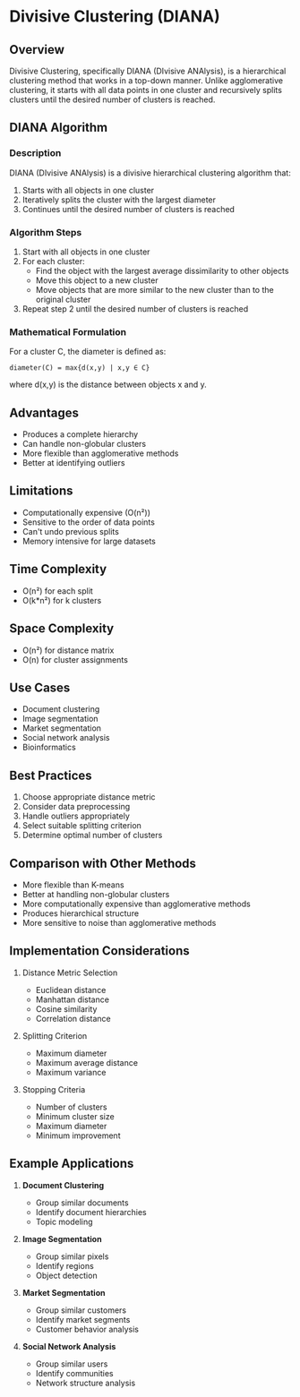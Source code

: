 # Divisive Clustering (DIANA)

## Overview
Divisive Clustering, specifically DIANA (DIvisive ANAlysis), is a hierarchical clustering method that works in a top-down manner. Unlike agglomerative clustering, it starts with all data points in one cluster and recursively splits clusters until the desired number of clusters is reached.

## DIANA Algorithm

### Description
DIANA (DIvisive ANAlysis) is a divisive hierarchical clustering algorithm that:
1. Starts with all objects in one cluster
2. Iteratively splits the cluster with the largest diameter
3. Continues until the desired number of clusters is reached

### Algorithm Steps
1. Start with all objects in one cluster
2. For each cluster:
   - Find the object with the largest average dissimilarity to other objects
   - Move this object to a new cluster
   - Move objects that are more similar to the new cluster than to the original cluster
3. Repeat step 2 until the desired number of clusters is reached

### Mathematical Formulation
For a cluster C, the diameter is defined as:
```
diameter(C) = max{d(x,y) | x,y ∈ C}
```
where d(x,y) is the distance between objects x and y.

## Advantages
- Produces a complete hierarchy
- Can handle non-globular clusters
- More flexible than agglomerative methods
- Better at identifying outliers

## Limitations
- Computationally expensive (O(n²))
- Sensitive to the order of data points
- Can't undo previous splits
- Memory intensive for large datasets

## Time Complexity
- O(n²) for each split
- O(k*n²) for k clusters

## Space Complexity
- O(n²) for distance matrix
- O(n) for cluster assignments

## Use Cases
- Document clustering
- Image segmentation
- Market segmentation
- Social network analysis
- Bioinformatics

## Best Practices
1. Choose appropriate distance metric
2. Consider data preprocessing
3. Handle outliers appropriately
4. Select suitable splitting criterion
5. Determine optimal number of clusters

## Comparison with Other Methods
- More flexible than K-means
- Better at handling non-globular clusters
- More computationally expensive than agglomerative methods
- Produces hierarchical structure
- More sensitive to noise than agglomerative methods

## Implementation Considerations
1. Distance Metric Selection
   - Euclidean distance
   - Manhattan distance
   - Cosine similarity
   - Correlation distance

2. Splitting Criterion
   - Maximum diameter
   - Maximum average distance
   - Maximum variance

3. Stopping Criteria
   - Number of clusters
   - Minimum cluster size
   - Maximum diameter
   - Minimum improvement

## Example Applications
1. **Document Clustering**
   - Group similar documents
   - Identify document hierarchies
   - Topic modeling

2. **Image Segmentation**
   - Group similar pixels
   - Identify regions
   - Object detection

3. **Market Segmentation**
   - Group similar customers
   - Identify market segments
   - Customer behavior analysis

4. **Social Network Analysis**
   - Group similar users
   - Identify communities
   - Network structure analysis 